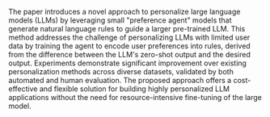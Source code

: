 The paper introduces a novel approach to personalize large language models (LLMs) by leveraging small "preference agent" models that generate natural language rules to guide a larger pre-trained LLM. This method addresses the challenge of personalizing LLMs with limited user data by training the agent to encode user preferences into rules, derived from the difference between the LLM's zero-shot output and the desired output. Experiments demonstrate significant improvement over existing personalization methods across diverse datasets, validated by both automated and human evaluation.  The proposed approach offers a cost-effective and flexible solution for building highly personalized LLM applications without the need for resource-intensive fine-tuning of the large model.